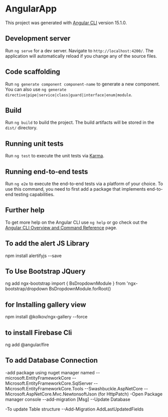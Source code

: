 # AngularApp

This project was generated with [Angular CLI](https://github.com/angular/angular-cli) version 15.1.0.

## Development server

Run `ng serve` for a dev server. Navigate to `http://localhost:4200/`. The application will automatically reload if you change any of the source files.

## Code scaffolding

Run `ng generate component component-name` to generate a new component. You can also use `ng generate directive|pipe|service|class|guard|interface|enum|module`.

## Build

Run `ng build` to build the project. The build artifacts will be stored in the `dist/` directory.

## Running unit tests

Run `ng test` to execute the unit tests via [Karma](https://karma-runner.github.io).

## Running end-to-end tests

Run `ng e2e` to execute the end-to-end tests via a platform of your choice. To use this command, you need to first add a package that implements end-to-end testing capabilities.

## Further help

To get more help on the Angular CLI use `ng help` or go check out the [Angular CLI Overview and Command Reference](https://angular.io/cli) page.


## To add the alert JS Library
npm install alertifyjs --save
[](https://alertifyjs.com/)

## To Use Bootstrap JQuery
ng add ngx-bootstrap
import { BsDropdownModule } from 'ngx-bootstrap/dropdown
 BsDropdownModule.forRoot()


## for Installing gallery view 
npm install @kolkov/ngx-gallery --force

## to install Firebase Cli 
ng add @angular/fire

## To add Database Connection 
-add package using nuget manager named 
  --microsoft.EntityFrameworkCore 
  --Microsoft.EntityFrameworkCore.SqlServer
  --Microsoft.EntityFrameworkCore.Tools 
  --Swashbuckle.AspNetCore
  --Microsoft.AspNetCore.Mvc.NewtonsoftJson (for HttpPatch)
-Open Package manager console
  --add-migration [Msg]
  --Update Database

-To update Table structure
 --Add-Migration AddLastUpdatedFields